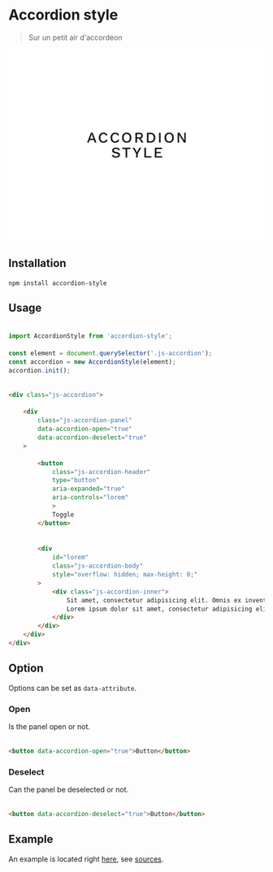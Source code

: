 # Accordion style

> Sur un petit air d'accordéon

![Accordion style](accordion-style.png)

## Installation

```
npm install accordion-style
```

## Usage

```javascript

import AccordionStyle from 'accordion-style';

const element = document.querySelector('.js-accordion');
const accordion = new AccordionStyle(element);
accordion.init();

```

```html

<div class="js-accordion">

    <div
    	class="js-accordion-panel"
    	data-accordion-open="true"
    	data-accordion-deselect="true"
    >

    	<button
    		class="js-accordion-header"
    		type="button"
    		aria-expanded="true"
    		aria-controls="lorem"
    		>
    		Toggle
    	</button>


    	<div
    		id="lorem"
    		class="js-accordion-body"
    		style="overflow: hidden; max-height: 0;"
    	>
    		<div class="js-accordion-inner">
    			Sit amet, consectetur adipisicing elit. Omnis ex inventore tempore. Quam voluptas quibusdam excepturi accusantium voluptatum facere. Nemo vero iste recusandae, at magnam tenetur maxime ad optio veniam!<br>
    			Lorem ipsum dolor sit amet, consectetur adipisicing elit. Doloremque, molestias excepturi molestiae nesciunt alias. Nobis aut praesentium, commodi minus laborum ullam at quod soluta qui tempore sit eveniet dicta esse.
    		</div>
    	</div>
    </div>
</div>

```
## Option

Options can be set as `data-attribute`.

### Open

Is the panel open or not.

```html

<button data-accordion-open="true">Button</button>

```

### Deselect

Can the panel be deselected or not.

```html

<button data-accordion-deselect="true">Button</button>

```

## Example

An example is located right [here](https://19h47.github.io/accordion-style/), see [sources](/example/index.html).

